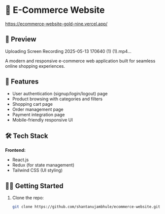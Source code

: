 # 🛒 E-Commerce Website
https://ecommerce-website-gold-nine.vercel.app/

## 📸 Preview


Uploading Screen Recording 2025-05-13 170640 (1) (1).mp4…



A modern and responsive e-commerce web application built for seamless online shopping experiences.

## 🚀 Features

- User authentication (signup/login/logout) page
- Product browsing with categories and filters
- Shopping cart page
- Order management page
- Payment integration page
- Mobile-friendly responsive UI

## 🛠 Tech Stack

**Frontend:**
- React.js
- Redux (for state management)
- Tailwind CSS (UI styling)

## 🧑‍💻 Getting Started

1. Clone the repo:
   ```bash
   git clone https://github.com/shantanujambhule/ecommerce-website.git


